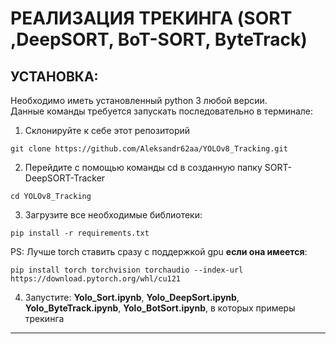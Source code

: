 # РЕАЛИЗАЦИЯ ТРЕКИНГА (SORT ,DeepSORT, BoT-SORT, ByteTrack)


## __УСТАНОВКА:__
Необходимо иметь установленный python 3 любой версии. \
Данные команды требуется запускать последовательно в терминале:
1. Склонируйте к себе этот репозиторий 
```
git clone https://github.com/Aleksandr62aa/YOLOv8_Tracking.git
```
2. Перейдите с помощью команды cd в созданную папку SORT-DeepSORT-Tracker
```
cd YOLOv8_Tracking
```
3. Загрузите все необходимые библиотеки: 
```
pip install -r requirements.txt
```
PS: Лучше torch ставить сразу с поддержкой gpu __если она имеется__: 
```
pip install torch torchvision torchaudio --index-url https://download.pytorch.org/whl/cu121
```
4. Запустите: __Yolo_Sort.ipynb__, __Yolo_DeepSort.ipynb__, __Yolo_ByteTrack.ipynb__, __Yolo_BotSort.ipynb__, в которых примеры трекинга
---




